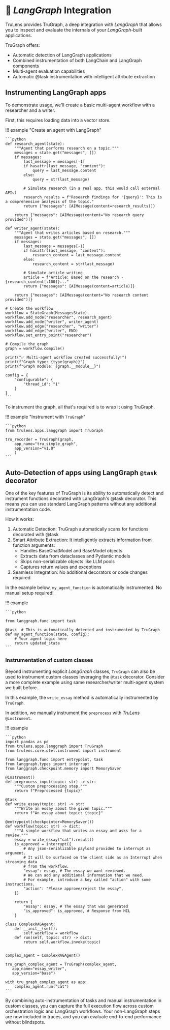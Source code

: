 # 🦜️ _LangGraph_ Integration

TruLens provides TruGraph, a deep integration with _LangGraph_ that allows you to
inspect and evaluate the internals of your _LangGraph_-built applications.

TruGraph offers:

* Automatic detection of LangGraph applications
* Combined instrumentation of both LangChain and LangGraph components
* Multi-agent evaluation capabilities
* Automatic @task instrumentation with intelligent attribute extraction

## Instrumenting LangGraph apps

To demonstrate usage, we'll create a basic multi-agent workflow with a researcher and a writer.

First, this requires loading data into a vector store.

!!! example "Create an agent with LangGraph"

    ```python
    def research_agent(state):
        """Agent that performs research on a topic."""
        messages = state.get("messages", [])
        if messages:
            last_message = messages[-1]
            if hasattr(last_message, "content"):
                query = last_message.content
            else:
                query = str(last_message)

            # Simulate research (in a real app, this would call external APIs)
            research_results = f"Research findings for '{query}': This is a comprehensive analysis of the topic."
            return {"messages": [AIMessage(content=research_results)]}

        return {"messages": [AIMessage(content="No research query provided")]}

    def writer_agent(state):
        """Agent that writes articles based on research."""
        messages = state.get("messages", [])
        if messages:
            last_message = messages[-1]
            if hasattr(last_message, "content"):
                research_content = last_message.content
            else:
                research_content = str(last_message)

            # Simulate article writing
            article = f"Article: Based on the research - {research_content[:100]}..."
            return {"messages": [AIMessage(content=article)]}

        return {"messages": [AIMessage(content="No research content provided")]}

    # Create the workflow
    workflow = StateGraph(MessagesState)
    workflow.add_node("researcher", research_agent)
    workflow.add_node("writer", writer_agent)
    workflow.add_edge("researcher", "writer")
    workflow.add_edge("writer", END)
    workflow.set_entry_point("researcher")

    # Compile the graph
    graph = workflow.compile()

    print("✅ Multi-agent workflow created successfully!")
    print(f"Graph type: {type(graph)}")
    print(f"Graph module: {graph.__module__}")

    config = {
        "configurable": {
            "thread_id": "1"
        }
    }
    ```

To instrument the graph, all that's required is to wrap it using TruGraph.

!!! example "Instrument with `TruGraph`"

    ```python
    from trulens.apps.langgraph import TruGraph

    tru_recorder = TruGraph(graph,
        app_name="tru_simple_graph",
        app_version="v1.0"
        )
    ```

## Auto-Detection of apps using LangGraph `@task` decorator

One of the key features of TruGraph is its ability to automatically detect and instrument functions decorated with LangGraph's @task decorator. This means you can use standard LangGraph patterns without any additional instrumentation code.

How it works:

1. Automatic Detection: TruGraph automatically scans for functions decorated with @task
2. Smart Attribute Extraction: It intelligently extracts information from function arguments:
   * Handles BaseChatModel and BaseModel objects
   * Extracts data from dataclasses and Pydantic models
   * Skips non-serializable objects like LLM pools
   * Captures return values and exceptions
3. Seamless Integration: No additional decorators or code changes required

In the example below, `my_agent_function` is automatically instrumented. No manual setup required!

!!! example

    ```python

    from langgraph.func import task

    @task  # This is automatically detected and instrumented by TruGraph
    def my_agent_function(state, config):
        # Your agent logic here
        return updated_state
    ```

### Instrumentation of custom classes

Beyond instrumenting explicit _LangGraph_ classes, `TruGraph` can also be used to instrument custom classes leveraging the `@task` decorator. Consider a more complete example using same researcher/writer multi-agent system we built before.

In this example, the `write_essay` method is automatically instrumented by `TruGraph`.

In addition, we manually instrument the `preprocess` with _TruLens_ `@instrument`.

!!! example

    ```python
    import pandas as pd
    from trulens.apps.langgraph import TruGraph
    from trulens.core.otel.instrument import instrument

    from langgraph.func import entrypoint, task
    from langgraph.types import interrupt
    from langgraph.checkpoint.memory import MemorySaver

    @instrument()
    def preprocess_input(topic: str) -> str:
        """Custom preprocessing step."""
        return f"Preprocessed {topic}"

    @task
    def write_essay(topic: str) -> str:
        """Write an essay about the given topic."""
        return f"An essay about topic: {topic}"

    @entrypoint(checkpointer=MemorySaver())
    def workflow(topic: str) -> dict:
        """A simple workflow that writes an essay and asks for a review."""
        essay = write_essay("cat").result()
        is_approved = interrupt({
            # Any json-serializable payload provided to interrupt as argument.
            # It will be surfaced on the client side as an Interrupt when streaming data
            # from the workflow.
            "essay": essay, # The essay we want reviewed.
            # We can add any additional information that we need.
            # For example, introduce a key called "action" with some instructions.
            "action": "Please approve/reject the essay",
        })

        return {
            "essay": essay, # The essay that was generated
            "is_approved": is_approved, # Response from HIL
        }

    class ComplexRAGAgent:
        def __init__(self):
            self.workflow = workflow
        def run(self, topic: str) -> dict:
            return self.workflow.invoke(topic)


    complex_agent = ComplexRAGAgent()

    tru_graph_complex_agent = TruGraph(complex_agent,
       app_name="essay_writer",
       app_version="base")

    with tru_graph_complex_agent as app:
        complex_agent.run("cat")
    ```

By combining auto-instrumentation of tasks and manual instrumentation in custom classes, you can capture the full execution flow across custom orchestration logic and LangGraph workflows. Your non-LangGraph steps are now included in traces, and you can evaluate end-to-end performance without blindspots.

